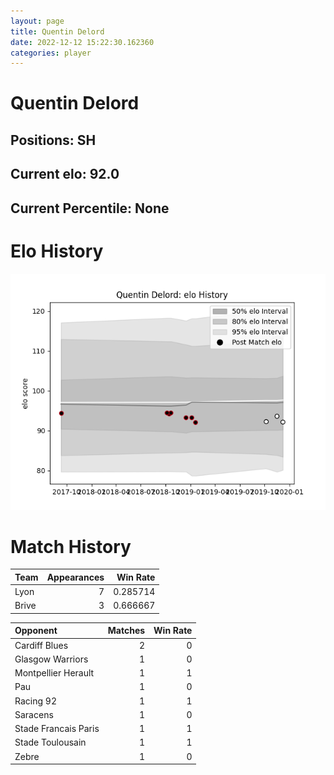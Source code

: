 ```yaml
---  
layout: page  
title: Quentin Delord  
date: 2022-12-12 15:22:30.162360  
categories: player  
---
```

# Quentin Delord

## Positions: SH

## Current elo: 92.0

## Current Percentile: None

# Elo History


![elo history](history_QuentinDelord.png)
# Match History


| Team   |   Appearances |   Win Rate |
|:-------|--------------:|-----------:|
| Lyon   |             7 |   0.285714 |
| Brive  |             3 |   0.666667 |

| Opponent             |   Matches |   Win Rate |
|:---------------------|----------:|-----------:|
| Cardiff Blues        |         2 |          0 |
| Glasgow Warriors     |         1 |          0 |
| Montpellier Herault  |         1 |          1 |
| Pau                  |         1 |          0 |
| Racing 92            |         1 |          1 |
| Saracens             |         1 |          0 |
| Stade Francais Paris |         1 |          1 |
| Stade Toulousain     |         1 |          1 |
| Zebre                |         1 |          0 |